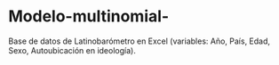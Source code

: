 # Modelo-multinomial-
Base de datos de Latinobarómetro en Excel (variables: Año, País, Edad, Sexo, Autoubicación en ideología).

